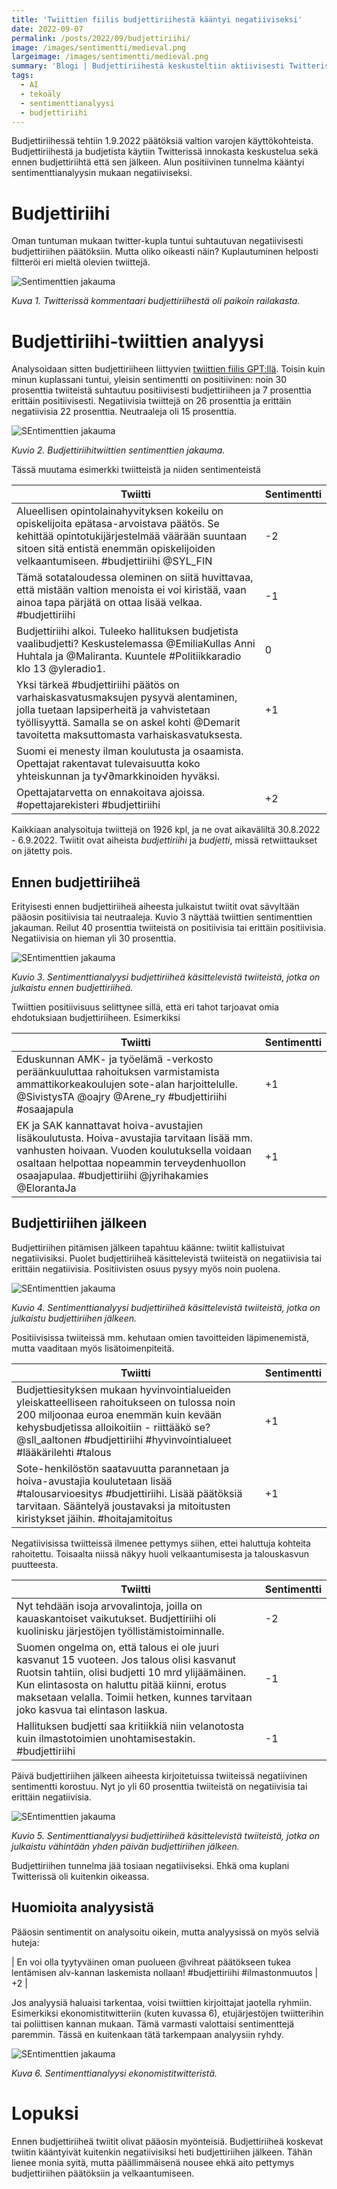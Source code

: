 ```yaml
---
title: 'Twiittien fiilis budjettiriihestä kääntyi negatiiviseksi'
date: 2022-09-07
permalink: /posts/2022/09/budjettiriihi/
image: /images/sentimentti/medieval.png
largeimage: /images/sentimentti/medieval.png
summary: 'Blogi | Budjettiriihestä keskusteltiin aktiivisesti Twitterissä. Alun positiivinen sävy vaihtui riihen jälkeen negatiiviseksi.'
tags:
  - AI
  - tekoäly
  - sentimenttianalyysi
  - budjettiriihi
---
```


Budjettiriihessä tehtiin 1.9.2022 päätöksiä valtion varojen käyttökohteista. Budjettiriihestä ja budjetista käytiin
Twitterissä innokasta keskustelua sekä ennen budjettiriihtä että sen jälkeen. Alun positiivinen tunnelma kääntyi sentimenttianalyysin mukaan negatiiviseksi.

Budjettiriihi
=====

Oman tuntuman mukaan twitter-kupla tuntui suhtautuvan negatiivisesti budjettiriihen päätöksiin.
Mutta oliko oikeasti näin? Kuplautuminen helposti filtteröi eri mieltä olevien twiittejä.

![Sentimenttien jakauma](/images/sentimentti/kurronen.png)

*Kuva 1. Twitterissä kommentaari budjettiriihestä oli paikoin railakasta.*

Budjettiriihi-twiittien analyysi
=====

Analysoidaan sitten budjettiriiheen liittyvien [twiittien fiilis GPT:llä](/posts/2022/09/sentimenttianalyysi/). 
Toisin kuin minun kuplassani tuntui, yleisin sentimentti on positiivinen: noin 30 prosenttia twiiteistä suhtautuu positiivisesti budjettiriiheen
ja 7 prosenttia erittäin positiivisesti. Negatiivisia twiittejä on 26 prosenttia ja erittäin negatiivisia 22 prosenttia. Neutraaleja oli 15 prosenttia.

![SEntimenttien jakauma](/images/sentimentti/riihi.png)

*Kuvio 2. Budjettiriihitwiittien sentimenttien jakauma.*

Tässä muutama esimerkki twiitteistä ja niiden sentimenteistä

| Twiitti | Sentimentti |
| ----- | ----- |
| Alueellisen opintolainahyvityksen kokeilu on opiskelijoita epätasa-arvoistava päätös. Se kehittää opintotukijärjestelmää väärään suuntaan sitoen sitä entistä enemmän opiskelijoiden velkaantumiseen. #budjettiriihi @SYL_FIN |-2 |
| Tämä sotataloudessa oleminen on siitä huvittavaa, että mistään valtion menoista ei voi kiristää, vaan ainoa tapa pärjätä on ottaa lisää velkaa. #budjettiriihi | -1 |
| Budjettiriihi alkoi. Tuleeko hallituksen budjetista vaalibudjetti? Keskustelemassa @EmiliaKullas Anni Huhtala ja @Maliranta. Kuuntele #Politiikkaradio klo 13 @yleradio1.  | 0 |
| Yksi tärkeä #budjettiriihi päätös on varhaiskasvatusmaksujen pysyvä alentaminen, jolla tuetaan lapsiperheitä ja vahvistetaan työllisyyttä. Samalla se on askel kohti @Demarit tavoitetta maksuttomasta varhaiskasvatuksesta. | +1 |
| Suomi ei menesty ilman koulutusta ja osaamista. Opettajat rakentavat tulevaisuutta koko yhteiskunnan ja ty√∂markkinoiden hyväksi.
Opettajatarvetta on ennakoitava ajoissa. #opettajarekisteri #budjettiriihi | +2 |

Kaikkiaan analysoituja twiittejä on 1926 kpl, ja ne ovat aikaväliltä 30.8.2022 - 6.9.2022.
Twiitit ovat aiheista _budjettiriihi_ ja _budjetti_, missä retwiittaukset on jätetty pois. 

Ennen budjettiriiheä
-----
Erityisesti ennen budjettiriiheä aiheesta julkaistut twiitit ovat sävyltään pääosin positiivisia tai neutraaleja. 
Kuvio 3 näyttää twiittien sentimenttien jakauman.
Reilut 40 prosenttia twiiteistä on positiivisia tai erittäin positiivisia. Negatiivisia on hieman yli 30 prosenttia.

![SEntimenttien jakauma](/images/sentimentti/ennen.png)

*Kuvio 3. Sentimenttianalyysi budjettiriiheä käsittelevistä twiiteistä, jotka on julkaistu ennen budjettiriiheä.*

Twiittien positiivisuus selittynee sillä, että eri tahot tarjoavat omia ehdotuksiaan budjettiriiheen. Esimerkiksi

| Twiitti | Sentimentti |
| ----- | ----- | 
| Eduskunnan AMK- ja työelämä -verkosto peräänkuuluttaa rahoituksen varmistamista ammattikorkeakoulujen sote-alan harjoittelulle. @SivistysTA @oajry @Arene_ry #budjettiriihi #osaajapula | +1 |
| EK ja SAK kannattavat hoiva-avustajien lisäkoulutusta. Hoiva-avustajia tarvitaan lisää mm. vanhusten hoivaan. Vuoden koulutuksella voidaan osaltaan helpottaa nopeammin terveydenhuollon osaajapulaa. #budjettiriihi @jyrihakamies @ElorantaJa | +1 |

Budjettiriihen jälkeen
-----

Budjettiriihen pitämisen jälkeen tapahtuu käänne: twiitit kallistuivat negatiivisiksi. 
Puolet budjettiriiheä käsittelevistä twiiteistä on negatiivisia tai erittäin negatiivisia.
Positiivisten osuus pysyy myös noin puolena.

![SEntimenttien jakauma](/images/sentimentti/jalkeen.png)

*Kuvio 4. Sentimenttianalyysi budjettiriiheä käsittelevistä twiiteistä, jotka on julkaistu budjettiriihen jälkeen.*

Positiivisissa twiiteissä mm. kehutaan omien tavoitteiden läpimenemistä, mutta vaaditaan myös lisätoimenpiteitä.

| Twiitti | Sentimentti |
| ----- | ----- | 
| Budjettiesityksen mukaan hyvinvointialueiden yleiskatteelliseen rahoitukseen on tulossa noin 200 miljoonaa euroa enemmän kuin kevään kehysbudjetissa alloikoitiin - riittääkö se? @sll_aaltonen #budjettiriihi #hyvinvointialueet #lääkärilehti #talous | +1 |
| Sote-henkilöstön saatavuutta parannetaan ja hoiva-avustajia koulutetaan lisää #talousarvioesitys #budjettiriihi. Lisää päätöksiä tarvitaan. Sääntelyä joustavaksi ja mitoitusten kiristykset jäihin. #hoitajamitoitus | +1 |

Negatiivisissa twiitteissä ilmenee pettymys siihen, ettei haluttuja kohteita rahoitettu. Toisaalta 
niissä näkyy huoli velkaantumisesta ja talouskasvun puutteesta.

| Twiitti | Sentimentti |
| ----- | ----- | 
| Nyt tehdään isoja arvovalintoja, joilla on kauaskantoiset vaikutukset. Budjettiriihi oli kuolinisku järjestöjen työllistämistoiminnalle. | -2 |
| Suomen ongelma on, että talous ei ole juuri kasvanut 15 vuoteen. Jos talous olisi kasvanut Ruotsin tahtiin, olisi budjetti 10 mrd ylijäämäinen. Kun elintasosta on haluttu pitää kiinni, erotus maksetaan velalla. Toimii hetken, kunnes tarvitaan joko kasvua tai elintason laskua. | -1 |
| Hallituksen budjetti saa kritiikkiä niin velanotosta kuin ilmastotoimien unohtamisestakin. #budjettiriihi | -1 |


Päivä budjettiriihen jälkeen aiheesta kirjoitetuissa twiiteissä negatiivinen sentimentti korostuu. Nyt jo yli 60 prosenttia 
twiiteistä on negatiivisia tai erittäin negatiivisia.

![SEntimenttien jakauma](/images/sentimentti/jalkeen1pv.png)

*Kuvio 5. Sentimenttianalyysi budjettiriiheä käsittelevistä twiiteistä, jotka on julkaistu vähintään yhden päivän budjettiriihen jälkeen.*

Budjettiriihen tunnelma jää tosiaan negatiiviseksi. Ehkä oma kuplani Twitterissä oli kuitenkin oikeassa.

Huomioita analyysistä
-----

Pääosin sentimentit on analysoitu oikein, mutta analyysissä on myös selviä huteja:

| En voi olla tyytyväinen oman puolueen @vihreat päätökseen tukea lentämisen alv-kannan laskemista nollaan! #budjettiriihi #ilmastonmuutos  | +2 |

Jos analyysiä haluaisi tarkentaa, voisi twiittien kirjoittajat jaotella ryhmiin. Esimerkiksi ekonomistitwitteriin (kuten kuvassa 6), 
etujärjestöjen twiitterihin tai poliittisen kannan mukaan. Tämä varmasti valottaisi sentimenttejä paremmin. Tässä 
en kuitenkaan tätä tarkempaan analyysiin ryhdy.

![SEntimenttien jakauma](/images/sentimentti/jouko.png)

*Kuva 6. Sentimenttianalyysi ekonomistitwitteristä.*

Lopuksi
=====

Ennen budjettiriiheä twiitit olivat pääosin myönteisiä. 
Budjettiriiheä koskevat twiitin kääntyivät kuitenkin negatiivisiksi heti budjettiriihen jälkeen. 
Tähän lienee monia syitä, mutta päällimmäisenä nousee ehkä aito pettymys budjettiriihen päätöksiin ja velkaantumiseen.


